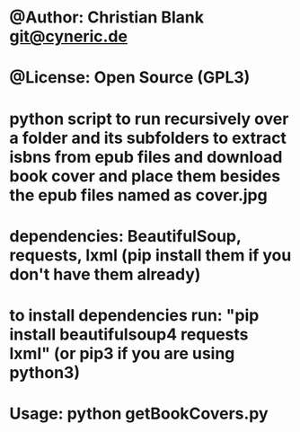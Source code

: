 # @Author: Christian Blank <git@cyneric.de>
# @License: Open Source (GPL3)

# python script to run recursively over a folder and its subfolders to extract isbns from epub files and download book cover and place them besides the epub files named as cover.jpg

# dependencies: BeautifulSoup, requests, lxml (pip install them if you don't have them already)
# to install dependencies run: "pip install beautifulsoup4 requests lxml" (or pip3 if you are using python3)

# Usage: python getBookCovers.py <path to folder>

